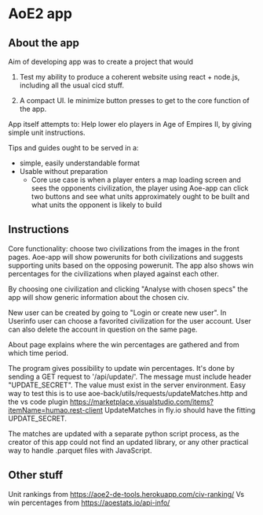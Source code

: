 # AoE2 app

## About the app 

Aim of developing app was to create a project that would

1. Test my ability to produce a coherent website using react + node.js, including all the usual cicd stuff.

2. A compact UI. Ie minimize button presses to get to the core function of the app.

App itself attempts to: 
Help lower elo players in Age of Empires II, by giving simple unit instructions.

Tips and guides ought to be served in a:

- simple, easily understandable format
- Usable without preparation
  - Core use case is when a player enters a map loading screen and sees the opponents civilization, the player using Aoe-app can click two buttons and see what units approximately ought to be built and what units the opponent is likely to build

## Instructions

Core functionality: choose two civilizations from the images in the front pages. Aoe-app will show powerunits for both civilizations and suggests supporting units based on the opposing powerunit. The app also shows win percentages for the civilizations when played against each other. 

By choosing one civilization and clicking "Analyse with chosen specs" the app will show generic information about the chosen civ.

New user can be created by going to "Login or create new user". In Userinfo user can choose a favorited civilization for the user account. User can also delete the account in question on the same page.

About page explains where the win percentages are gathered and from which time period.

The program gives possibility to update win percentages. It's done by sending a GET request to '/api/update/'. The message must include header "UPDATE_SECRET". The value must exist in the server environment. Easy way to test this is to use aoe-back/utils/requests/updateMatches.http and the vs code plugin https://marketplace.visualstudio.com/items?itemName=humao.rest-client UpdateMatches in fly.io should have the fitting UPDATE_SECRET.

The matches are updated with a separate python script process, as the creator of this app could not find an updated library, or any other practical way to handle .parquet files with JavaScript.

## Other stuff
Unit rankings from https://aoe2-de-tools.herokuapp.com/civ-ranking/
Vs win percentages from https://aoestats.io/api-info/ 